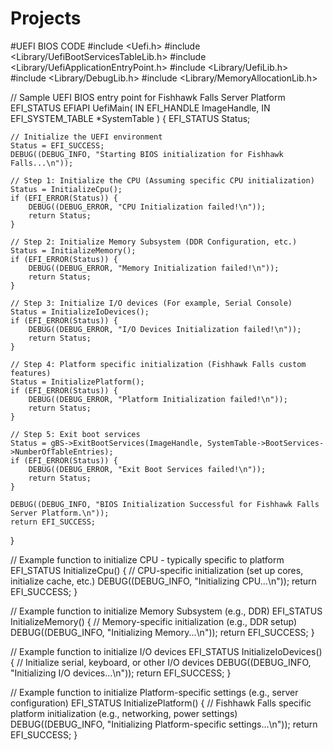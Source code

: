 # Projects


#UEFI BIOS CODE
#include <Uefi.h>
#include <Library/UefiBootServicesTableLib.h>
#include <Library/UefiApplicationEntryPoint.h>
#include <Library/UefiLib.h>
#include <Library/DebugLib.h>
#include <Library/MemoryAllocationLib.h>

// Sample UEFI BIOS entry point for Fishhawk Falls Server Platform
EFI_STATUS
EFIAPI
UefiMain(
    IN EFI_HANDLE ImageHandle,
    IN EFI_SYSTEM_TABLE *SystemTable
) {
    EFI_STATUS Status;

    // Initialize the UEFI environment
    Status = EFI_SUCCESS;
    DEBUG((DEBUG_INFO, "Starting BIOS initialization for Fishhawk Falls...\n"));

    // Step 1: Initialize the CPU (Assuming specific CPU initialization)
    Status = InitializeCpu();
    if (EFI_ERROR(Status)) {
        DEBUG((DEBUG_ERROR, "CPU Initialization failed!\n"));
        return Status;
    }

    // Step 2: Initialize Memory Subsystem (DDR Configuration, etc.)
    Status = InitializeMemory();
    if (EFI_ERROR(Status)) {
        DEBUG((DEBUG_ERROR, "Memory Initialization failed!\n"));
        return Status;
    }

    // Step 3: Initialize I/O devices (For example, Serial Console)
    Status = InitializeIoDevices();
    if (EFI_ERROR(Status)) {
        DEBUG((DEBUG_ERROR, "I/O Devices Initialization failed!\n"));
        return Status;
    }

    // Step 4: Platform specific initialization (Fishhawk Falls custom features)
    Status = InitializePlatform();
    if (EFI_ERROR(Status)) {
        DEBUG((DEBUG_ERROR, "Platform Initialization failed!\n"));
        return Status;
    }

    // Step 5: Exit boot services
    Status = gBS->ExitBootServices(ImageHandle, SystemTable->BootServices->NumberOfTableEntries);
    if (EFI_ERROR(Status)) {
        DEBUG((DEBUG_ERROR, "Exit Boot Services failed!\n"));
        return Status;
    }

    DEBUG((DEBUG_INFO, "BIOS Initialization Successful for Fishhawk Falls Server Platform.\n"));
    return EFI_SUCCESS;
}

// Example function to initialize CPU - typically specific to platform
EFI_STATUS InitializeCpu() {
    // CPU-specific initialization (set up cores, initialize cache, etc.)
    DEBUG((DEBUG_INFO, "Initializing CPU...\n"));
    return EFI_SUCCESS;
}

// Example function to initialize Memory Subsystem (e.g., DDR)
EFI_STATUS InitializeMemory() {
    // Memory-specific initialization (e.g., DDR setup)
    DEBUG((DEBUG_INFO, "Initializing Memory...\n"));
    return EFI_SUCCESS;
}

// Example function to initialize I/O devices
EFI_STATUS InitializeIoDevices() {
    // Initialize serial, keyboard, or other I/O devices
    DEBUG((DEBUG_INFO, "Initializing I/O devices...\n"));
    return EFI_SUCCESS;
}

// Example function to initialize Platform-specific settings (e.g., server configuration)
EFI_STATUS InitializePlatform() {
    // Fishhawk Falls specific platform initialization (e.g., networking, power settings)
    DEBUG((DEBUG_INFO, "Initializing Platform-specific settings...\n"));
    return EFI_SUCCESS;
}

